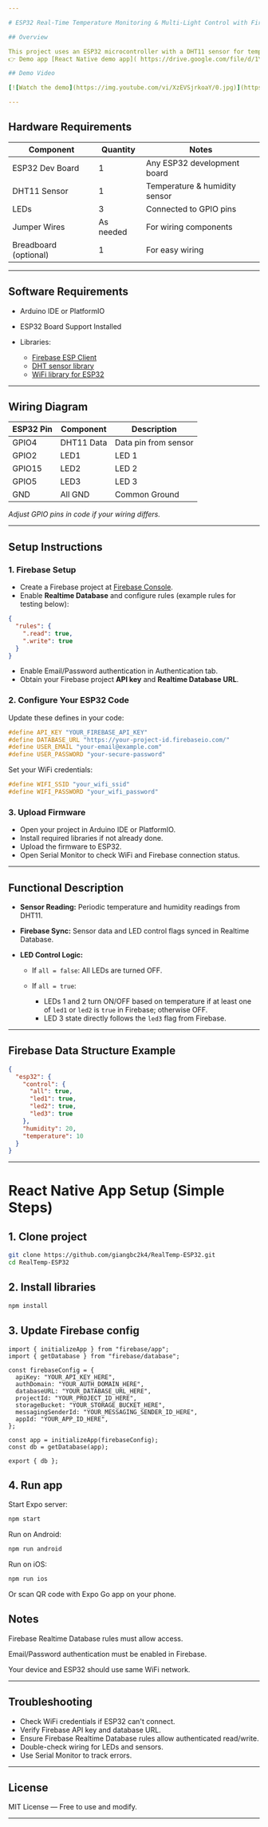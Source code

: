 ```yaml
---

# ESP32 Real-Time Temperature Monitoring & Multi-Light Control with Firebase

## Overview

This project uses an ESP32 microcontroller with a DHT11 sensor for temperature and humidity measurement, integrated with Firebase Realtime Database to enable remote real-time monitoring and multi-LED control. You can control LEDs and monitor sensor data remotely via Firebase or a connected React Native app.
👉 Demo app [React Native demo app]( https://drive.google.com/file/d/1YZ6uRNtUzphLIVL4PBOrauZwbSCO0E0m/view?usp=sharing[https://drive.google.com/file/d/1YZ6uRNtUzphLIVL4PBOrauZwbSCO0E0m/view?usp=sharing](https://drive.google.com/file/d/1YZ6uRNtUzphLIVL4PBOrauZwbSCO0E0m/view?usp=sharing))  you can download and try it out.

## Demo Video

[![Watch the demo](https://img.youtube.com/vi/XzEVSjrkoaY/0.jpg)](https://youtu.be/XzEVSjrkoaY)

---
```


## Hardware Requirements

| Component             | Quantity  | Notes                         |
| --------------------- | --------- | ----------------------------- |
| ESP32 Dev Board       | 1         | Any ESP32 development board   |
| DHT11 Sensor          | 1         | Temperature & humidity sensor |
| LEDs                  | 3         | Connected to GPIO pins        |
| Jumper Wires          | As needed | For wiring components         |
| Breadboard (optional) | 1         | For easy wiring               |

---

## Software Requirements

* Arduino IDE or PlatformIO
* ESP32 Board Support Installed
* Libraries:

  * [Firebase ESP Client](https://github.com/mobizt/Firebase-ESP-Client)
  * [DHT sensor library](https://github.com/adafruit/DHT-sensor-library)
  * [WiFi library for ESP32](https://github.com/espressif/arduino-esp32)

---

## Wiring Diagram

| ESP32 Pin | Component  | Description          |
| --------- | ---------- | -------------------- |
| GPIO4     | DHT11 Data | Data pin from sensor |
| GPIO2     | LED1       | LED 1                |
| GPIO15    | LED2       | LED 2                |
| GPIO5     | LED3       | LED 3                |
| GND       | All GND    | Common Ground        |

*Adjust GPIO pins in code if your wiring differs.*

---

## Setup Instructions

### 1. Firebase Setup

* Create a Firebase project at [Firebase Console](https://console.firebase.google.com/).
* Enable **Realtime Database** and configure rules (example rules for testing below):

```json
{
  "rules": {
    ".read": true,
    ".write": true
  }
}
```

* Enable Email/Password authentication in Authentication tab.
* Obtain your Firebase project **API key** and **Realtime Database URL**.

### 2. Configure Your ESP32 Code

Update these defines in your code:

```c
#define API_KEY "YOUR_FIREBASE_API_KEY"
#define DATABASE_URL "https://your-project-id.firebaseio.com/"
#define USER_EMAIL "your-email@example.com"
#define USER_PASSWORD "your-secure-password"
```

Set your WiFi credentials:

```c
#define WIFI_SSID "your_wifi_ssid"
#define WIFI_PASSWORD "your_wifi_password"
```

### 3. Upload Firmware

* Open your project in Arduino IDE or PlatformIO.
* Install required libraries if not already done.
* Upload the firmware to ESP32.
* Open Serial Monitor to check WiFi and Firebase connection status.

---

## Functional Description

* **Sensor Reading:** Periodic temperature and humidity readings from DHT11.
* **Firebase Sync:** Sensor data and LED control flags synced in Realtime Database.
* **LED Control Logic:**

  * If `all = false`: All LEDs are turned OFF.
  * If `all = true`:

    * LEDs 1 and 2 turn ON/OFF based on temperature if at least one of `led1` or `led2` is `true` in Firebase; otherwise OFF.
    * LED 3 state directly follows the `led3` flag from Firebase.

---

## Firebase Data Structure Example

```json
{
  "esp32": {
    "control": {
      "all": true,
      "led1": true,
      "led2": true,
      "led3": true
    },
    "humidity": 20,
    "temperature": 10
  }
}
```

---



# React Native App Setup (Simple Steps)

## 1. Clone project

```bash
git clone https://github.com/giangbc2k4/RealTemp-ESP32.git
cd RealTemp-ESP32
```
## 2. Install libraries 

```bash
npm install

```
## 3. Update Firebase config


```tsx
import { initializeApp } from "firebase/app";
import { getDatabase } from "firebase/database";

const firebaseConfig = {
  apiKey: "YOUR_API_KEY_HERE",
  authDomain: "YOUR_AUTH_DOMAIN_HERE",
  databaseURL: "YOUR_DATABASE_URL_HERE",
  projectId: "YOUR_PROJECT_ID_HERE",
  storageBucket: "YOUR_STORAGE_BUCKET_HERE",
  messagingSenderId: "YOUR_MESSAGING_SENDER_ID_HERE",
  appId: "YOUR_APP_ID_HERE",
};

const app = initializeApp(firebaseConfig);
const db = getDatabase(app);

export { db };

```
## 4. Run app
Start Expo server:

```bash
npm start
```
Run on Android:
```bash
npm run android
```
Run on iOS:
```bash
npm run ios
```
Or scan QR code with Expo Go app on your phone.
## Notes
Firebase Realtime Database rules must allow access.

Email/Password authentication must be enabled in Firebase.

Your device and ESP32 should use same WiFi network.

---

## Troubleshooting

* Check WiFi credentials if ESP32 can't connect.
* Verify Firebase API key and database URL.
* Ensure Firebase Realtime Database rules allow authenticated read/write.
* Double-check wiring for LEDs and sensors.
* Use Serial Monitor to track errors.

---

## License

MIT License — Free to use and modify.

---
